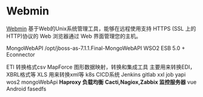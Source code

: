 # Webmin
[Webmin](https://www.webmin.com/)
基于Web的Unix系统管理工具，能够在远程使用支持 HTTPS (SSL 上的 HTTP)协议的 Web 浏览器通过 Web 界面管理您的主机。

MongoWebAPI  /opt/jboss-as-7.1.1.Final-MongoWebAPI
WSO2 ESB 5.0 + Econnector

ETl 转换格式csv
MapForce 图形数据映射，转换和集成工具 主要用来转换EDI，XBRL格式等
XLS 用来转换xml等
k8s
CICD系统
Jenkins
gitlab
xxl job
yapi
wos2
mongoWebApi
****Haproxy 负载均衡****
****Cacti,Nagiox,Zabbix 监控服务器****
vue
Android
fasedfs